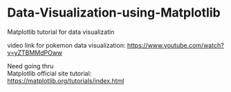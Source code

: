 # Data-Visualization-using-Matplotlib
Matplotlib tutorial for data visualizatin


video link for pokemon data visualization:
https://www.youtube.com/watch?v=yZTBMMdPOww

Need going thru<br>
Matplotlib official site tutorial:<br>
https://matplotlib.org/tutorials/index.html
